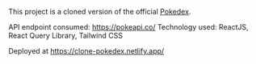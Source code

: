 This project is a cloned version of the official <a href="https://www.pokemon.com/us/pokedex" target="_blank">Pokedex</a>.

API endpoint consumed: <a href="https://pokeapi.co" target="_blank">https://pokeapi.co/</a>
Technology used: ReactJS, React Query Library, Tailwind CSS

Deployed at <a href="https://clone-pokedex.netlify.app/" target="_blank">https://clone-pokedex.netlify.app/</a>
